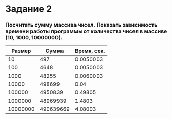 # Задание 2

### Посчитать сумму массива чисел. Показать зависимость времени работы программы от количества чисел в массиве (10, 1000, 10000000).

| Размер | Сумма | Время, сек. |
| --- | --- | --- |
| 10 | 497 | 0.0050003 |
| 100 | 4648 | 0.0050003 |
| 1000 | 48255 | 0.0060003 |
| 10000 | 498699 | 0.04 |
| 100000 | 4950839 | 0.49805 |
| 1000000 | 48969939 | 1.4803 |
| 10000000 | 490639669 | 4.08003 |
